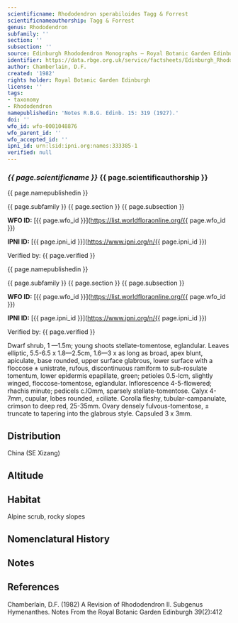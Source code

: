 ```yaml
---
scientificname: Rhododendron sperabiloides Tagg & Forrest
scientificnameauthorship: Tagg & Forrest
genus: Rhododendron
subfamily: ''
section: ''
subsection: ''
source: Edinburgh Rhododendron Monographs – Royal Botanic Garden Edinburgh
identifier: https://data.rbge.org.uk/service/factsheets/Edinburgh_Rhododendron_Monographs.xhtml
author: Chamberlain, D.F.
created: '1982'
rights holder: Royal Botanic Garden Edinburgh
license: ''
tags:
- taxonomy
- Rhododendron
namepublishedin: 'Notes R.B.G. Edinb. 15: 319 (1927).'
doi: ''
wfo_id: wfo-0001048876
wfo_parent_id: ''
wfo_accepted_id: ''
ipni_id: urn:lsid:ipni.org:names:333385-1
verified: null
---
```

### _{{ page.scientificname }}_ {{ page.scientificauthorship }}
 {{ page.namepublishedin }}

{{ page.subfamily }} {{ page.section }} {{ page.subsection }}

**WFO ID:** [{{ page.wfo_id }}](https://list.worldfloraonline.org/{{ page.wfo_id }})

**IPNI ID:** [{{ page.ipni_id }}](https://www.ipni.org/n/{{ page.ipni_id }})

Verified by: {{ page.verified }}

 {{ page.namepublishedin }}

{{ page.subfamily }} {{ page.section }} {{ page.subsection }}

**WFO ID:** [{{ page.wfo_id }}](https://list.worldfloraonline.org/{{ page.wfo_id }})

**IPNI ID:** [{{ page.ipni_id }}](https://www.ipni.org/n/{{ page.ipni_id }})

Verified by: {{ page.verified }}



Dwarf shrub, 1 —1.5m; young shoots stellate-tomentose, eglandular. Leaves elliptic, 5.5-6.5 x 1.8—2.5cm, 1.6—3 x as long as broad, apex blunt, apiculate, base rounded, upper surface glabrous, lower surface with a floccose ± unistrate, rufous, discontinuous ramiform to sub-rosulate tomentum, lower epidermis epapillate, green; petioles 0.5-lcm, slightly winged, floccose-tomentose, eglandular. Inflorescence 4-5-fIowered; rhachis minute; pedicels c.lOmm, sparsely stellate-tomentose. Calyx 4-7mm, cupular, lobes rounded, ±ciliate. Corolla fleshy, tubular-campanulate, crimson to deep red, 25-35mm. Ovary densely fulvous-tomentose, ± truncate to tapering into the glabrous style. Capsuled 3 x 3mm.

## Distribution
China (SE Xizang)

## Altitude


## Habitat
Alpine scrub, rocky slopes

## Nomenclatural History

                       
## Notes


## References

Chamberlain, D.F. (1982) A Revision of Rhododendron II. Subgenus Hymenanthes. Notes From the Royal Botanic Garden Edinburgh 39(2):412
